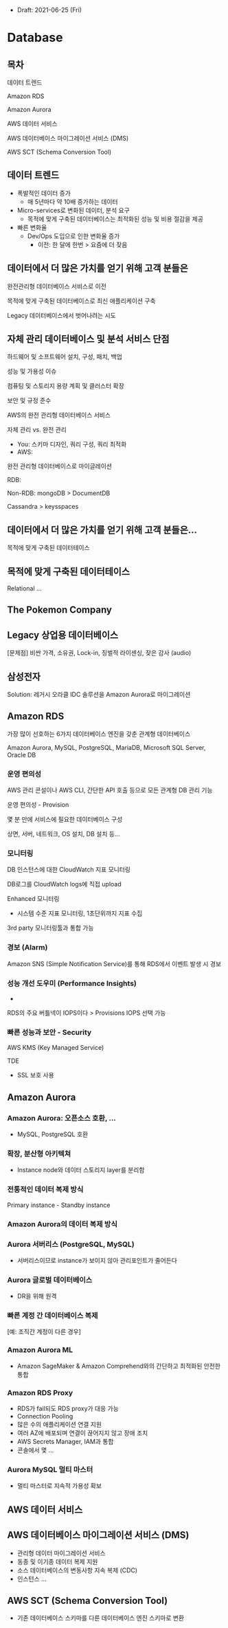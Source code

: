 * Draft: 2021-06-25 (Fri)

# Database

## 목차

데이터 트렌드

Amazon RDS

Amazon Aurora

AWS 데이터 서비스

AWS 데이터베이스 마이그레이션 서비스 (DMS)

AWS SCT (Schema Conversion Tool)



## 데이터 트렌드

* 폭발적인 데이터 증가
  * 매 5년마다 약 10배 증가하는 데이터
* Micro-services로 변화된 데이터, 분석 요구
  * 목적에 맞게 구축된 데이터베이스는 최적화된 성능 및 비용 절감을 제공
* 빠른 변화율
  * Dev/Ops 도입으로 인한 변화율 증가
    * 이전: 한 달에 한번 > 요즘에 더 잦음

## 데이터에서 더 많은 가치를 얻기 위해 고객 분들은

완전관리형 데이터베이스 서비스로 이전

목적에 맞게 구축된 데이터베이스로 최신 애플리케이션 구축

Legacy 데이터베이스에서 벗어나려는 시도

## 자체 관리 데이터베이스 및 분석 서비스 단점

하드웨어 및 소프트웨어 설치, 구성, 패치, 백업

성능 및 가용성 이슈

컴퓨팅 및 스토리지 용량 계획 및 클러스터 확장

보안 및 규정 준수

AWS의 완전 관리형 데이터베이스 서비스

자체 관리 vs. 완전 관리

* You: 스키마 디자인, 쿼리 구성, 쿼리 최적화
* AWS:

완전 관리형 데이터베이스로 마이글레이션

RDB:

Non-RDB: mongoDB > DocumentDB

Cassandra > keysspaces

## 데이터에서 더 많은 가치를 얻기 위해 고객 분들은...

목적에 맞게 구축된 데이터테이스

## 목적에 맞게 구축된 데이터테이스

Relational ...

## The Pokemon Company

## Legacy 상업용 데이터베이스

[문제점] 비싼 가격, 소유권, Lock-in, 징벌적 라이센싱, 잦은 감사 (audio)

## 삼성전자 

Solution: 레거시 오라클 IDC 솔루션을 Amazon Aurora로 마이그레이션

## Amazon RDS

가장 많이 선호하는 6가지 데이터베이스 엔진을 갖춘 관계형 데이터베이스

Amazon Aurora, MySQL, PostgreSQL, MariaDB, Microsoft SQL Server, Oracle DB

### 운영 편의성

AWS 관리 콘설이나 AWS CLI, 간단한 API 호출 등으로 모든 관계형 DB 관리 기능

운영 편의성 - Provision

몇 분 만에 서비스에 필요한 데이터베이스 구성

상면, 서버, 네트워크, OS 설치, DB 설치 등...

### 모니터링

DB 인스턴스에 대한 CloudWatch 지표 모니터링

DB로그를 CloudWatch logs에 직접 upload

Enhanced  모니터링

* 시스템 수준 지표 모니터링, 1초단위까지 지표 수집

3rd party 모니터링툴과 통합 가능

### 경보 (Alarm)

Amazon SNS (Simple Notification Service)를 통해 RDS에서 이벤트 발생 시 경보

### 성능 개선 도우미 (Performance Insights)

* 

RDS의 주요 버틀넥이 IOPS이다 > Provisions IOPS 선택 가능

### 빠른 성능과 보안 - Security

AWS KMS (Key Managed Service)

TDE

* SSL 보호 사용

## Amazon Aurora

### Amazon Aurora: 오픈소스 호환, ...

* MySQL, PostgreSQL 호환

### 확장, 분산형 아키텍쳐

* Instance node와 데이터 스토리지 layer를 분리함

### 전통적인 데이터 복제 방식

Primary instance - Standby instance

### Amazon Aurora의 데이터 복제 방식

### Aurora 서버리스 (PostgreSQL, MySQL)

* 서버리스이므로 instance가 보이지 않아 관리포인트가 줄어든다

### Aurora 글로벌 데이터베이스

* DR을 위해 원격 

### 빠른 계정 간 데이터베이스 복제

[예: 조직간 계정이 다른 경우]

### Amazon Aurora ML

* Amazon SageMaker & Amazon Comprehend와의 간단하고 최적화된 안전한 통합

### Amazon RDS Proxy

* RDS가 fail되도 RDS proxy가 대응 가능
* Connection Pooling
* 많은 수의 애플리케이션 연결 지원
* 여러 AZ에 배포되며 연결이 끊어지지 않고 장애 조치
* AWS Secrets Manager, IAM과 통합
* 콘솔에서 몇 ...

### Aurora MySQL 멀티 마스터

* 멀티 마스터로 지속적 가용성 확보

## AWS 데이터 서비스

## AWS 데이터베이스 마이그레이션 서비스 (DMS)

* 관리형 데이터 마이그레이션 서비스
* 동종 및 이기종 데이터 복제 지원
* 소스 데이터베이스의 변동사항 지속 복제 (CDC)
* 인스턴스 ...

## AWS SCT (Schema Conversion Tool)

* 기존 데이터베이스 스키마를 다른 데이터베이스 엔진 스키마로 변환